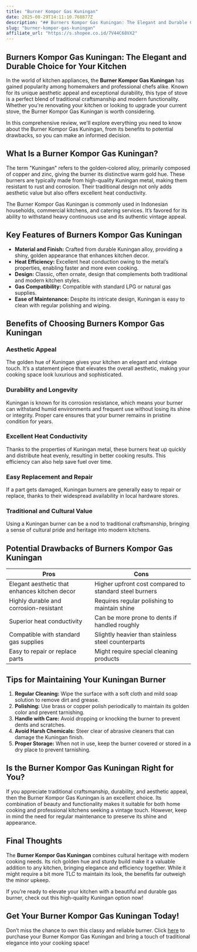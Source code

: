 ```yaml
---
title: "Burner Kompor Gas Kuningan"
date: 2025-08-29T14:11:10.768877Z
description: "## Burners Kompor Gas Kuningan: The Elegant and Durable Choice for Your Kitchen..."
slug: "burner-kompor-gas-kuningan"
affiliate_url: "https://s.shopee.co.id/7V44C68VX2"
---
```

## Burners Kompor Gas Kuningan: The Elegant and Durable Choice for Your Kitchen

In the world of kitchen appliances, the **Burner Kompor Gas Kuningan** has gained popularity among homemakers and professional chefs alike. Known for its unique aesthetic appeal and exceptional durability, this type of stove is a perfect blend of traditional craftsmanship and modern functionality. Whether you're renovating your kitchen or looking to upgrade your current stove, the Burner Kompor Gas Kuningan is worth considering.

In this comprehensive review, we'll explore everything you need to know about the Burner Kompor Gas Kuningan, from its benefits to potential drawbacks, so you can make an informed decision.

## What Is a Burner Kompor Gas Kuningan?

The term "Kuningan" refers to the golden-colored alloy, primarily composed of copper and zinc, giving the burner its distinctive warm gold hue. These burners are typically made from high-quality Kuningan metal, making them resistant to rust and corrosion. Their traditional design not only adds aesthetic value but also offers excellent heat conductivity.

The Burner Kompor Gas Kuningan is commonly used in Indonesian households, commercial kitchens, and catering services. It’s favored for its ability to withstand heavy continuous use and its authentic vintage appeal.

## Key Features of Burners Kompor Gas Kuningan

- **Material and Finish:** Crafted from durable Kuningan alloy, providing a shiny, golden appearance that enhances kitchen decor.
- **Heat Efficiency:** Excellent heat conduction owing to the metal’s properties, enabling faster and more even cooking.
- **Design:** Classic, often ornate, design that complements both traditional and modern kitchen styles.
- **Gas Compatibility:** Compatible with standard LPG or natural gas supplies.
- **Ease of Maintenance:** Despite its intricate design, Kuningan is easy to clean with regular polishing and wiping.

## Benefits of Choosing Burners Kompor Gas Kuningan

### Aesthetic Appeal

The golden hue of Kuningan gives your kitchen an elegant and vintage touch. It’s a statement piece that elevates the overall aesthetic, making your cooking space look luxurious and sophisticated.

### Durability and Longevity

Kuningan is known for its corrosion resistance, which means your burner can withstand humid environments and frequent use without losing its shine or integrity. Proper care ensures that your burner remains in pristine condition for years.

### Excellent Heat Conductivity

Thanks to the properties of Kuningan metal, these burners heat up quickly and distribute heat evenly, resulting in better cooking results. This efficiency can also help save fuel over time.

### Easy Replacement and Repair

If a part gets damaged, Kuningan burners are generally easy to repair or replace, thanks to their widespread availability in local hardware stores.

### Traditional and Cultural Value

Using a Kuningan burner can be a nod to traditional craftsmanship, bringing a sense of cultural pride and heritage into modern kitchens.

## Potential Drawbacks of Burners Kompor Gas Kuningan

| Pros | Cons |
| --- | --- |
| Elegant aesthetic that enhances kitchen decor | Higher upfront cost compared to standard steel burners |
| Highly durable and corrosion-resistant | Requires regular polishing to maintain shine |
| Superior heat conductivity | Can be more prone to dents if handled roughly |
| Compatible with standard gas supplies | Slightly heavier than stainless steel counterparts |
| Easy to repair or replace parts | Might require special cleaning products |

## Tips for Maintaining Your Kuningan Burner

1. **Regular Cleaning:** Wipe the surface with a soft cloth and mild soap solution to remove dirt and grease.
2. **Polishing:** Use brass or copper polish periodically to maintain its golden color and prevent tarnishing.
3. **Handle with Care:** Avoid dropping or knocking the burner to prevent dents and scratches.
4. **Avoid Harsh Chemicals:** Steer clear of abrasive cleaners that can damage the Kuningan finish.
5. **Proper Storage:** When not in use, keep the burner covered or stored in a dry place to prevent tarnishing.

## Is the Burner Kompor Gas Kuningan Right for You?

If you appreciate traditional craftsmanship, durability, and aesthetic appeal, then the Burner Kompor Gas Kuningan is an excellent choice. Its combination of beauty and functionality makes it suitable for both home cooking and professional kitchens seeking a vintage touch. However, keep in mind the need for regular maintenance to preserve its shine and appearance.

## Final Thoughts

The **Burner Kompor Gas Kuningan** combines cultural heritage with modern cooking needs. Its rich golden hue and sturdy build make it a valuable addition to any kitchen, bringing elegance and efficiency together. While it might require a bit more TLC to maintain its look, the benefits far outweigh the minor upkeep.

If you’re ready to elevate your kitchen with a beautiful and durable gas burner, check out this high-quality Kuningan option now!

## Get Your Burner Kompor Gas Kuningan Today!

Don’t miss the chance to own this classy and reliable burner. Click [here](https://s.shopee.co.id/7V44C68VX2) to purchase your Burner Kompor Gas Kuningan and bring a touch of traditional elegance into your cooking space!